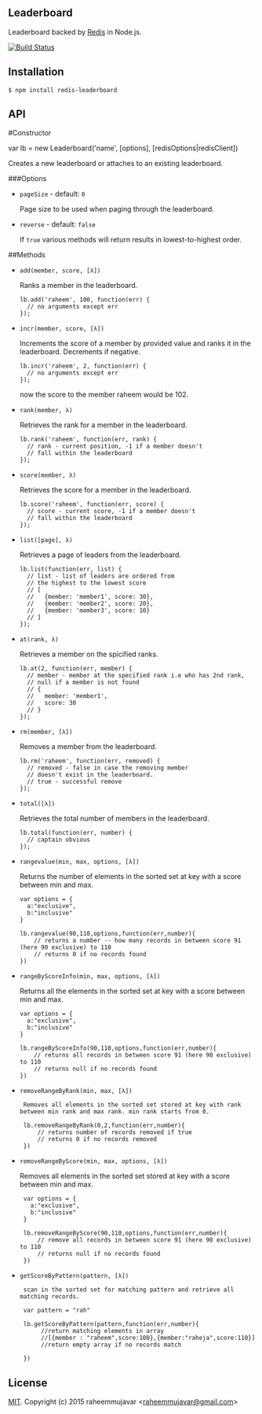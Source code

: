 Leaderboard
-----------

Leaderboard backed by [Redis](http://redis.io) in Node.js. 

[![Build Status](https://www.npmjs.com/package/redis-leaderboard)](https://www.npmjs.com/package/redis-leaderboard)

Installation
------------

    $ npm install redis-leaderboard

API
---

#Constructor

  var lb = new Leaderboard('name', [options], [redisOptions|redisClient])

Creates a new leaderboard or attaches to an existing leaderboard.

###Options

  - `pageSize` - default: `0`

    Page size to be used when paging through the leaderboard.

  - `reverse` - default: `false`

    If `true` various methods will return results in lowest-to-highest order.

##Methods

  - `add(member, score, [λ])`

    Ranks a member in the leaderboard.

        lb.add('raheem', 100, function(err) {
          // no arguments except err
        });

  - `incr(member, score, [λ])`

    Increments the score of a member by provided value and ranks it in the leaderboard. Decrements if negative.

        lb.incr('raheem', 2, function(err) {
          // no arguments except err
        });
    now the score to the member raheem would be 102.

  - `rank(member, λ)`

    Retrieves the rank for a member in the leaderboard.

        lb.rank('raheem', function(err, rank) {
          // rank - current position, -1 if a member doesn't
          // fall within the leaderboard
        });

  - `score(member, λ)`

    Retrieves the score for a member in the leaderboard.

        lb.score('raheem', function(err, score) {
          // score - current score, -1 if a member doesn't
          // fall within the leaderboard
        });

  - `list([page], λ)`

    Retrieves a page of leaders from the leaderboard.

        lb.list(function(err, list) {
          // list - list of leaders are ordered from
          // the highest to the lowest score
          // [
          //   {member: 'member1', score: 30},
          //   {member: 'member2', score: 20},
          //   {member: 'member3', score: 10}
          // ]
        });

  - `at(rank, λ)`

    Retrieves a member on the spicified ranks.

        lb.at(2, function(err, member) {
          // member - member at the specified rank i.e who has 2nd rank,
          // null if a member is not found
          // {
          //   member: 'member1',
          //   score: 30
          // }
        });

  - `rm(member, [λ])`

    Removes a member from the leaderboard.

        lb.rm('raheem', function(err, removed) {
          // removed - false in case the removing member 
          // doesn't exist in the leaderboard.
          // true - successful remove
        });

  - `total([λ])`

    Retrieves the total number of members in the leaderboard.

        lb.total(function(err, number) {
          // captain obvious
        });

  - `rangevalue(min, max, options, [λ])`

    Returns the number of elements in the sorted set at key with a score between min and max.

        var options = {
          a:"exclusive",
          b:"inclusive"
        }

        lb.rangevalue(90,110,options,function(err,number){
            // returns a number -- how many records in between score 91 (here 90 exclusive) to 110
            // returns 0 if no records found
        })

  - `rangeByScoreInfo(min, max, options, [λ])`

    Returns all the elements in the sorted set at key with a score between min and max.

        var options = {
          a:"exclusive",
          b:"inclusive"
        }

        lb.rangeByScoreInfo(90,110,options,function(err,number){
            // returns all records in between score 91 (here 90 exclusive) to 110
            // returns null if no records found
        })

   - `removeRangeByRank(min, max, [λ])`

          Removes all elements in the sorted set stored at key with rank between min rank and max rank. min rank starts from 0.

          lb.removeRangeByRank(0,2,function(err,number){
              // returns number of records removed if true
              // returns 0 if no records removed
          })

   - `removeRangeByScore(min, max, options, [λ])`

        Removes all elements in the sorted set stored at key with a score between min and max.

          var options = {
            a:"exclusive",
            b:"inclusive"
          }

          lb.removeRangeByScore(90,110,options,function(err,number){
              // remove all records in between score 91 (here 90 exclusive) to 110
              // returns null if no records found
          })

   - `getScoreByPattern(pattern, [λ])`

          scan in the sorted set for matching pattern and retrieve all matching records.

          var pattern = "rah"

          lb.getScoreByPattern(pattern,function(err,number){
               //return matching elements in array
               //[{member : "raheem",score:100},{member:"raheja",score:110}]
               //return empty array if no records match

          })



## License 

[MIT](http://en.wikipedia.org/wiki/MIT_License#License_terms). Copyright (c) 2015 raheemmujavar &lt;raheemmujavar@gmail.com&gt;
